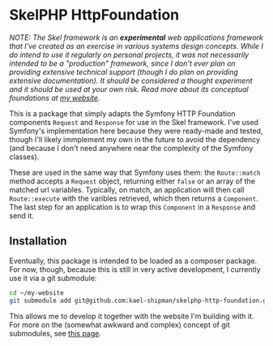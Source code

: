 # SkelPHP HttpFoundation

*NOTE: The Skel framework is an __experimental__ web applications framework that I've created as an exercise in various systems design concepts. While I do intend to use it regularly on personal projects, it was not necessarily intended to be a "production" framework, since I don't ever plan on providing extensive technical support (though I do plan on providing extensive documentation). It should be considered a thought experiment and it should be used at your own risk. Read more about its conceptual foundations at [my website](https://colors.kaelshipman.me/about/this-website).*

This is a package that simply adapts the Symfony HTTP Foundation components `Request` and `Response` for use in the Skel framework. I've used Symfony's implementation here because they were ready-made and tested, though I'll likely immplement my own in the future to avoid the dependency (and because I don't need anywhere near the complexity of the Symfony classes).

These are used in the same way that Symfony uses them: the `Route::match` method accepts a `Request` object, returning either `false` or an array of the matched url variables. Typically, on match, an application will then call `Route::execute` with the varibles retrieved, which then returns a `Component`. The last step for an application is to wrap this `Component` in a `Response` and send it. 

## Installation

Eventually, this package is intended to be loaded as a composer package. For now, though, because this is still in very active development, I currently use it via a git submodule:

```bash
cd ~/my-website
git submodule add git@github.com:kael-shipman/skelphp-http-foundation.git app/dev-src/skelphp/http-foundation
```

This allows me to develop it together with the website I'm building with it. For more on the (somewhat awkward and complex) concept of git submodules, see [this page](https://git-scm.com/book/en/v2/Git-Tools-Submodules).

